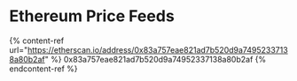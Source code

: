 # Ethereum Price Feeds

{% content-ref url="https://etherscan.io/address/0x83a757eae821ad7b520d9a74952337138a80b2af" %} 0x83a757eae821ad7b520d9a74952337138a80b2af {% endcontent-ref %}
